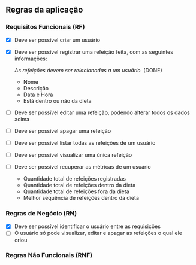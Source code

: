 ## Regras da aplicação

### Requisitos Funcionais (RF)
- [X] Deve ser possível criar um usuário
- [X] Deve ser possível registrar uma refeição feita, com as seguintes informações:

    *As refeições devem ser relacionadas a um usuário.* (DONE)
    
    - Nome
    - Descrição
    - Data e Hora
    - Está dentro ou não da dieta

- [ ] Deve ser possível editar uma refeição, podendo alterar todos os dados acima
- [ ] Deve ser possível apagar uma refeição
- [ ] Deve ser possível listar todas as refeições de um usuário
- [ ] Deve ser possível visualizar uma única refeição
- [ ] Deve ser possível recuperar as métricas de um usuário
    - Quantidade total de refeições registradas
    - Quantidade total de refeições dentro da dieta
    - Quantidade total de refeições fora da dieta
    - Melhor sequência de refeições dentro da dieta
### Regras de Negócio (RN)
- [X] Deve ser possível identificar o usuário entre as requisições
- [ ] O usuário só pode visualizar, editar e apagar as refeições o qual ele criou
### Regras Não Funcionais (RNF)